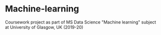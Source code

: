 # Machine-learning
Coursework project as part of MS Data Science "Machine learning" subject at University of Glasgow, UK (2019-20)
